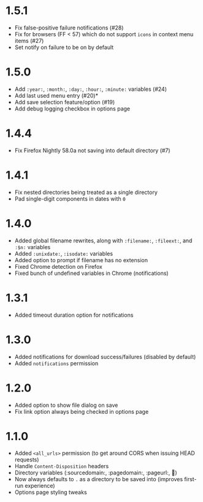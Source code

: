 # 1.5.1

* Fix false-positive failure notifications (#28)
* Fix for browsers (FF < 57) which do not support `icons` in context menu items (#27)
* Set notify on failure to be on by default

# 1.5.0

* Add `:year:`, `:month:`, `:day:`, `:hour:`, `:minute:` variables (#24)
* Add last used menu entry (#20)*
* Add save selection feature/option (#19)
* Add debug logging checkbox in options page

# 1.4.4

* Fix Firefox Nightly 58.0a not saving into default directory (#7)

# 1.4.1

* Fix nested directories being treated as a single directory
* Pad single-digit components in dates with `0`

# 1.4.0

* Added global filename rewrites, along with `:filename:`, `:fileext:`, and `:$n:` variables
* Added `:unixdate:`, `:isodate:` variables
* Added option to prompt if filename has no extension
* Fixed Chrome detection on Firefox
* Fixed bunch of undefined variables in Chrome (notifications)

# 1.3.1

* Added timeout duration option for notifications

# 1.3.0

* Added notifications for download success/failures (disabled by default)
* Added `notifications` permission

# 1.2.0

* Added option to show file dialog on save
* Fix link option always being checked in options page

# 1.1.0

* Added `<all_urls>` permission (to get around CORS when issuing HEAD requests)
* Handle `Content-Disposition` headers
* Directory variables (:sourcedomain:, :pagedomain:, :pageurl:, :date:)
* Now always defaults to `.` as a directory to be saved into (improves first-run experience)
* Options page styling tweaks
